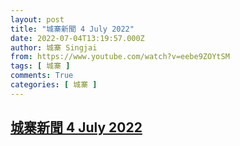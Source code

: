 ```yaml
---
layout: post
title: "城寨新聞 4 July 2022"
date: 2022-07-04T13:19:57.000Z
author: 城寨 Singjai
from: https://www.youtube.com/watch?v=eebe9ZOYtSM
tags: [ 城寨 ]
comments: True
categories: [ 城寨 ]
---
```

<!--1656940797000-->
[城寨新聞 4 July 2022](https://www.youtube.com/watch?v=eebe9ZOYtSM)
------

<div>

</div>

